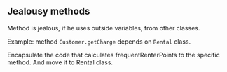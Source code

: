 ## Jealousy methods

Method is jealous, if he uses outside variables, from other classes.

Example: method `Customer.getCharge` depends on `Rental` class.


Encapsulate the code that calculates frequentRenterPoints to the specific method.
And move it to Rental class.